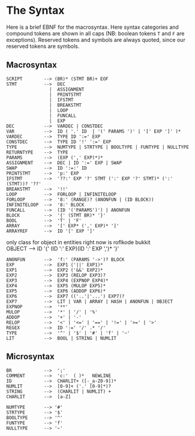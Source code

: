 The Syntax
==========

Here is a brief EBNF for the macrosyntax.  Here syntax categories and compound tokens are shown in all 
caps (NB: boolean tokens `T` and `F` are exceptions). Reserved tokens and symbols are always quoted, 
since our reserved tokens are symbols.  



Macrosyntax
-----------

    SCRIPT        --> (BR)* (STMT BR)+ EOF
    STMT          -->  DEC 
                    |  ASSIGNMENT
                    |  PRINTSTMT
                    |  IFSTMT
                    |  BREAKSTMT
                    |  LOOP
                    |  FUNCALL
                    |  EXP
    DEC           -->  VARDEC | CONSTDEC
    VAR           -->  ID ( '.' ID  | '(' PARAMS ')' | '[' EXP ']' )*
    VARDEC        -->  TYPE ID ':=' EXP 
    CONSTDEC      -->  TYPE ID '!' ':=' EXP 
    TYPE          -->  NUMTYPE | STRTYPE | BOOLTYPE | FUNTYPE | NULLTYPE
    RETURNTYPE    -->  TYPE
    PARAMS        -->  (EXP (',' EXP)*)*
    ASSIGNMENT    -->  DEC | ID ':=' EXP | SWAP
    SWAP          -->  ID ':=:' ID
    PRINTSTMT     -->  'p:' EXP
    IFSTMT        -->  '??:' EXP '?' STMT (':' EXP '?' STMT)* (':' (STMT))? '??' 
    BREAKSTMT     -->  '!!' 
    LOOP          -->  FORLOOP | INFINITELOOP
    FORLOOP       -->  '8:' (RANGE)? (ANONFUN | (ID BLOCK))
    INFINITELOOP  -->  '8:' BLOCK
    FUNCALL       -->  (ID '('PARAMS')') | ANONFUN
    BLOCK         -->  '{' (STMT BR)* '}'
    BOOL          -->  'T' | 'F'
    ARRAY         -->  '[' EXP* (',' EXP)* ']'
    ARRAYREF      -->  ID '[' EXP ']'
 
   only class for object in entities right now is roflkode bukkit  
   OBJECT        -->  ID '{' (ID ':' EXP)(ID ':' EXP ',')* '}'
   
    ANONFUN       -->  'f:' (PARAMS '->')? BLOCK
    EXP           -->  EXP1 ('||' EXP1)*
    EXP1          -->  EXP2 ('&&' EXP2)* 
    EXP2          -->  EXP3 (RELOP EXP3)?
    EXP3          -->  EXP4 (EXPNOP EXP4)*
    EXP4          -->  EXP5 (MULOP EXP5)*
    EXP5          -->  EXP6 (ADDOP EXP6)*
    EXP6          -->  EXP7 (('..'|'...') EXP7)?
    EXP7          -->  LIT | VAR | ARRAY | HASH | ANONFUN | OBJECT
    EXPNOP        -->  '**'
    MULOP         -->  '*' | '/' | '%' 
    ADDOP         -->  '+' | '-'
    RELOP         -->  '<' | '<=' | '==' | '!=' | '>=' | '>' 
    REGEX         -->  ID ':=' '/' .* '/'
    TYPE          -->  '^' | '$' | '#' | 'f' | '~'
    LIT           -->  BOOL | STRING | NUMLIT

    
    
Microsyntax
-----------

    BR            -->  ';'
    COMMENT       -->  'c:'  ( )*   NEWLINE
    ID            -->  CHARLIT+ ([-_a-Z0-9])*
    NUMLIT        -->  [0-9]+ ('.' [0-9]*)?
    STRING        -->  (CHARLIT | NUMLIT) +
    CHARLIT       -->  [a-Z]
    
    NUMTYPE       --> '#'
    STRTYPE       --> '$'
    BOOLTYPE      --> '^'
    FUNTYPE       --> 'f'
    NULLTYPE      --> '~'

